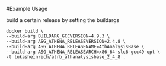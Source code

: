 #Example Usage

build a certain release by setting the buildargs

    docker build \
    --build-arg BUILDARG_GCCVERSION=4.9.3 \
    --build-arg ASG_ATHENA_RELEASEVERSION=2.4.8 \
    --build-arg ASG_ATHENA_RELEASENAME=AthAnalysisBase \
    --build-arg ASG_ATHENA_RELEASEARCH=x86_64-slc6-gcc49-opt \
    -t lukasheinrich/alrb_athanalysisbase_2_4_8 .


